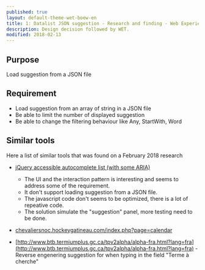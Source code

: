 ```yaml
---
published: true
layout: default-theme-wet-boew-en
title: 1: Datalist JSON suggestion - Research and finding - Web Experience Toolkit (WET) documentation
description: Design decision followed by WET.
modified: 2018-02-13
---
```




## Purpose

Load suggestion from a JSON file

## Requirement
* Load suggestion from an array of string in a JSON file
* Be able to limit the number of displayed suggestion
* Be able to change the filtering behaviour like Any, StartWith, Word


## Similar tools

Here a list of similar tools that was found on a February 2018 research


* [jQuery accessible autocomplete list (with some ARIA)](https://a11y.nicolas-hoffmann.net/autocomplete-list/)
	* The UI and the interaction pattern is interesting and seems to address some of the requirement.
	* It don't support loading suggestion from a JSON file.
	* The javascript code don't seems to be optimized, there is a lot of repeative code.
	* The solution simulate the "suggestion" panel, more testing need to be done.

* [chevaliersnoc.hockeygatineau.com/index.php?page=calendar](chevaliersnoc.hockeygatineau.com/index.php?page=calendar)
* [http://www.btb.termiumplus.gc.ca/tpv2alpha/alpha-fra.html?lang=fra](http://www.btb.termiumplus.gc.ca/tpv2alpha/alpha-fra.html?lang=fra) - Reverse engenering suggestion for when typing in the field "Terme à cherche"
